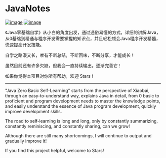 # JavaNotes
[![image](https://user-images.githubusercontent.com/123616755/216500595-c1dc7a78-f374-4356-8a8a-164f03942f89.png)](https://blog.csdn.net/m0_67906358?spm=1011.2266.3001.5343)                                                                       [![image](https://user-images.githubusercontent.com/123616755/216532164-b3806137-29a6-4bb6-922b-a2bcabe52ec3.png)](https://juejin.cn/user/84029998111790)

《Java零基础自学》从小白的角度出发，通过通俗易懂的方式，详细的讲解Java，从0基础到精通与程序开发需要掌握的知识点，并且轻松领会Java程序开发精髓，快速提高开发技能。

自学之路漫又长，唯有不断总结，不断回味，不断分享，才能成长！

虽然目前还有许多欠缺，但我会一直持续输出，逐渐完善它！

如果你觉得本项目对你所有帮助，欢迎 Stars！ 

***

"Java Zero Basic Self-Learning" starts from the perspective of Xiaobai, through an easy-to-understand way, explains Java in detail, from 0 basic to proficient and program development needs to master the knowledge points, and easily understand the essence of Java program development, quickly improve development skills.

The road to self-learning is long and long, only by constantly summarizing, constantly reminiscing, and constantly sharing, can we grow!

Although there are still many shortcomings, I will continue to output and gradually improve it!

If you find this project helpful, welcome to Stars! 

